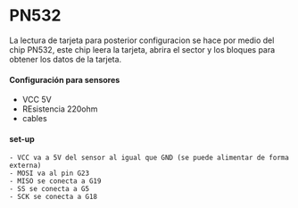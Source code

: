 # PN532
La lectura de tarjeta para posterior configuracion se hace por medio del chip PN532, este chip leera la tarjeta, abrira el sector y los bloques para obtener los datos de la tarjeta.

#### Configuración para sensores
  - VCC 5V
  - REsistencia 220ohm
  - cables

#### set-up
    - VCC va a 5V del sensor al igual que GND (se puede alimentar de forma externa)
    - MOSI va al pin G23
    - MISO se conecta a G19
    - SS se conecta a G5
    - SCK se conecta a G18